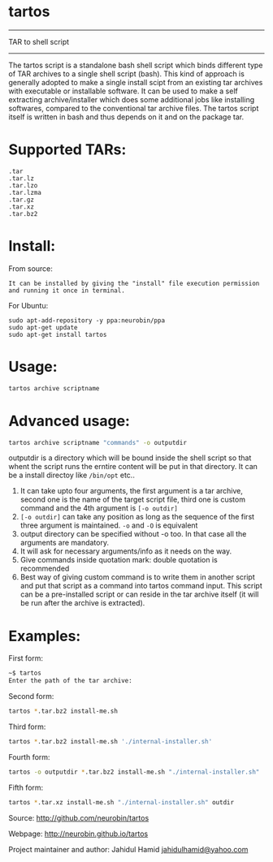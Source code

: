 # tartos
**************************************************************
TAR to shell script 
**************************************************************

The tartos script is a standalone bash shell script which binds different type of TAR archives to a single shell script (bash).
This kind of approach is generally adopted to make a single install scipt from an existing tar archives with executable or installable software.
It can be used to make a self extracting archive/installer which does some additional jobs like installing softwares, compared to
the conventional tar archive files. The tartos script itself is written in bash and thus depends on it and on the package tar.

# Supported TARs:

    .tar
    .tar.lz
    .tar.lzo
    .tar.lzma
    .tar.gz
    .tar.xz
    .tar.bz2
    
    
# Install:

From source:

    It can be installed by giving the "install" file execution permission and running it once in terminal.

For Ubuntu:

    sudo apt-add-repository -y ppa:neurobin/ppa
    sudo apt-get update
    sudo apt-get install tartos

# Usage:

```bash
tartos archive scriptname
```

# Advanced usage:

```bash
tartos archive scriptname "commands" -o outputdir
```

outputdir is a directory which will be bound inside the shell script so that
whent the script runs the erntire content will be put in that directory. It can be a install directoy like `/bin/opt` etc..

1. It can take upto four arguments, the first argument is a tar archive, second one is the name of the target script file, third one is custom command and the 4th argument is `[-o outdir]`
2. `[-o outdir]` can take any position as long as the sequence of the first three argument is maintained. `-o` and `-O` is equivalent 
2. output directory can be specified without -o too. In that case all the arguments are mandatory.
3. It will ask for necessary arguments/info as it needs on the way.
4. Give commands inside quotation mark: double quotation is recommended
5. Best way of giving custom command is to write them in another script and put that script as a command into tartos command input. This script can be a pre-installed script or can reside in the tar archive itself (it will be run after the archive is extracted).

# Examples:
First form:
```bash
~$ tartos
Enter the path of the tar archive: 
```
Second form:
```bash
tartos *.tar.bz2 install-me.sh
```
Third form:
```bash
tartos *.tar.bz2 install-me.sh './internal-installer.sh'
```

Fourth form:
```bash
tartos -o outputdir *.tar.bz2 install-me.sh "./internal-installer.sh"
```

Fifth form:
```bash
tartos *.tar.xz install-me.sh "./internal-installer.sh" outdir
```

Source: http://github.com/neurobin/tartos

Webpage: http://neurobin.github.io/tartos

Project maintainer and author: Jahidul Hamid <jahidulhamid@yahoo.com>
